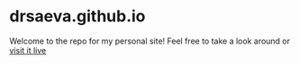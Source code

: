 # drsaeva.github.io

Welcome to the repo for my personal site!
Feel free to take a look around or [visit it live](https://www.david-saeva.com)
